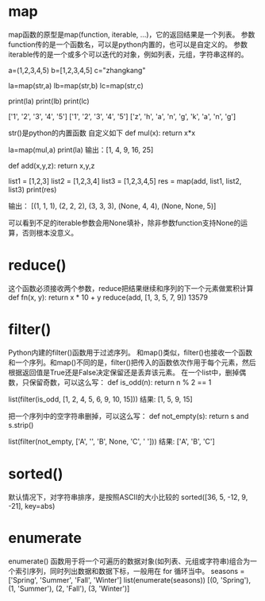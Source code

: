 # map
map函数的原型是map(function, iterable, …)，它的返回结果是一个列表。
参数function传的是一个函数名，可以是python内置的，也可以是自定义的。
参数iterable传的是一个或多个可以迭代的对象，例如列表，元组，字符串这样的。

a=(1,2,3,4,5)
b=[1,2,3,4,5]
c="zhangkang"

la=map(str,a)
lb=map(str,b)
lc=map(str,c)

print(la)
print(lb)
print(lc)

['1', '2', '3', '4', '5']
['1', '2', '3', '4', '5']
['z', 'h', 'a', 'n', 'g', 'k', 'a', 'n', 'g']

str()是python的内置函数
自定义如下
def mul(x):
    return x*x

la=map(mul,a)
print(la)
输出：[1, 4, 9, 16, 25]   

def add(x,y,z):
    return x,y,z

list1 = [1,2,3]
list2 = [1,2,3,4]
list3 = [1,2,3,4,5]
res = map(add, list1, list2, list3)
print(res)

输出：
[(1, 1, 1), (2, 2, 2), (3, 3, 3), (None, 4, 4), (None, None, 5)]

可以看到不足的iterable参数会用None填补，除非参数function支持None的运算，否则根本没意义。

# reduce()
这个函数必须接收两个参数，reduce把结果继续和序列的下一个元素做累积计算
def fn(x, y):
    return x * 10 + y
reduce(add, [1, 3, 5, 7, 9])
13579


# filter()
Python内建的filter()函数用于过滤序列。
和map()类似，filter()也接收一个函数和一个序列。和map()不同的是，filter()把传入的函数依次作用于每个元素，然后根据返回值是True还是False决定保留还是丢弃该元素。
在一个list中，删掉偶数，只保留奇数，可以这么写：
def is_odd(n):
    return n % 2 == 1

list(filter(is_odd, [1, 2, 4, 5, 6, 9, 10, 15]))
结果: [1, 5, 9, 15]

把一个序列中的空字符串删掉，可以这么写：
def not_empty(s):
    return s and s.strip()

list(filter(not_empty, ['A', '', 'B', None, 'C', '  ']))
结果: ['A', 'B', 'C']

# sorted()
默认情况下，对字符串排序，是按照ASCII的大小比较的
sorted([36, 5, -12, 9, -21], key=abs)


# enumerate
enumerate() 函数用于将一个可遍历的数据对象(如列表、元组或字符串)组合为一个索引序列，同时列出数据和数据下标，一般用在 for 循环当中。
seasons = ['Spring', 'Summer', 'Fall', 'Winter']
list(enumerate(seasons))
[(0, 'Spring'), (1, 'Summer'), (2, 'Fall'), (3, 'Winter')]

